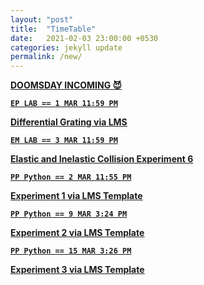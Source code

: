 ```yaml
---
layout: "post"
title:  "TimeTable"
date:   2021-02-03 23:00:00 +0530
categories: jekyll update
permalink: /new/
---
```


<u><b>DOOMSDAY INCOMING 😈

 
`EP LAB == 1 MAR 11:59 PM`

Differential Grating via [LMS](https://lms-kjsce.somaiya.edu/)

`EM LAB == 3 MAR 11:59 PM`

Elastic and Inelastic Collision Experiment 6

`PP Python == 2 MAR 11:55 PM`

Experiment 1 via LMS [Template](https://lms-kjsce.somaiya.edu/pluginfile.php/49731/mod_assign/introattachment/0/PPLab_Experiment%20No.1_2021.docx?forcedownload=1)

`PP Python == 9 MAR 3:24 PM`

Experiment 2 via LMS [Template](https://lms-kjsce.somaiya.edu/pluginfile.php/49732/mod_assign/introattachment/0/PPLab_Experiment%20No%202.docx?forcedownload=1)

`PP Python == 15 MAR 3:26 PM`

Experiment 3 via LMS [Template](https://lms-kjsce.somaiya.edu/pluginfile.php/49733/mod_assign/introattachment/0/PPLab_Experiment%20No.3_2021.docx?forcedownload=1)

[lms-kjsce]: https://lms-kjsce.somaiya.edu
